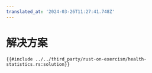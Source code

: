 ```yaml
---
translated_at: '2024-03-26T11:27:41.748Z'
---
```


# 解决方案

```rust,editable
{{#include ../../third_party/rust-on-exercism/health-statistics.rs:solution}}
```

